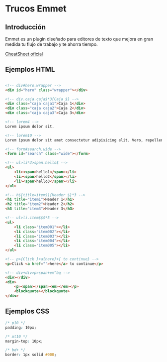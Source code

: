 # Trucos Emmet

## Introducción
Emmet es un plugin diseñado para editores de texto que mejora en gran medida tu flujo de trabajo y te ahorra tiempo.

[CheatSheet oficial](https://docs.emmet.io/cheat-sheet/)

## Ejemplos HTML

```html

<!-- div#hero.wrapper -->
<div id="hero" class="wrapper"></div>

<!-- div.caja.caja$*3{Caja $} -->
<div class="caja caja1">Caja 1</div>
<div class="caja caja2">Caja 2</div>
<div class="caja caja3">Caja 3</div>

<!-- lorem4 -->
Lorem ipsum dolor sit.

<!-- lorem10 -->
Lorem ipsum dolor sit amet consectetur adipisicing elit. Vero, repellendus!

<!-- form#search.wide -->
<form id="search" class="wide"></form>

<!-- ul>li*3>span.hello$ -->
<ul>
    <li><span>hello1</span></li>
    <li><span>hello2</span></li>
    <li><span>hello3</span></li>
</ul>

<!-- h$[title=item$]{Header $}*3 -->
<h1 title="item1">Header 1</h1>
<h2 title="item2">Header 2</h2>
<h3 title="item3">Header 3</h3>

<!-- ul>li.item$$$*5 -->
<ul>
    <li class="item001"></li>
    <li class="item002"></li>
    <li class="item003"></li>
    <li class="item004"></li>
    <li class="item005"></li>
</ul>

<!-- p>{Click }+a{here}+{ to continue} -->
<p>Click <a href="">here</a> to continue</p>

<!-- div+div>p>span+em^bq -->
<div></div>
<div>
    <p><span></span><em></em></p>
    <blockquote></blockquote>
</div>
```

## Ejemplos CSS

```css
/* p10 */
padding: 10px;

/* mt10 */
margin-top: 10px;

/* bd+ */
border: 1px solid #000;
```
